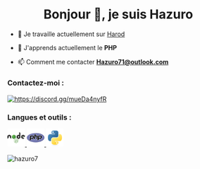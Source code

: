 <h1 align="center">Bonjour 👋, je suis Hazuro</h1>

- 🔭 Je travaille actuellement sur [Harod](https://discord.gg/mueDa4nyfR)

- 🌱 J'apprends actuellement le **PHP**

- 📫 Comment me contacter **Hazuro71@outlook.com**

<h3 align="left">Contactez-moi :</h3>
<p align="left">
<a href="https://discord.gg/https://discord.gg/mueDa4nyfR" target="blank"><img align="center" src="https://raw.githubusercontent.com/rahuldkjain/github-profile-readme-generator/master/src/images/icons/Social/discord.svg" alt="https://discord.gg/mueDa4nyfR" height="30" width="40" /></a>
</p>

<h3 align="left">Langues et outils :</h3>
<p align="left"> <a href="https://nodejs.org" target="_blank" rel="noreferrer"> <img src="https://raw.githubusercontent.com/devicons/devicon/master/icons/nodejs/nodejs-original-wordmark.svg" alt="nodejs" width="40" height="40"/> </a> <a href="https://www.php.net" target="_blank" rel="noreferrer"> <img src="https://raw.githubusercontent.com/devicons/devicon/master/icons/php/php-original.svg" alt="php" width="40" hauteur="40"/> </a> <a href="https://www.python.org" target="_blank" rel="noreferrer"> <img src="https://raw.githubusercontent.com/devicons/devicon/master/icons/python/python-original.svg" alt="python" width="40" height="40"/> </a> </p> <p>

<img align="center" src="https://github-readme-stats.vercel.app/api/top-langs?username=hazuro7&show_icons=true&locale=fr&layout=compact" alt="hazuro7" /></p>
